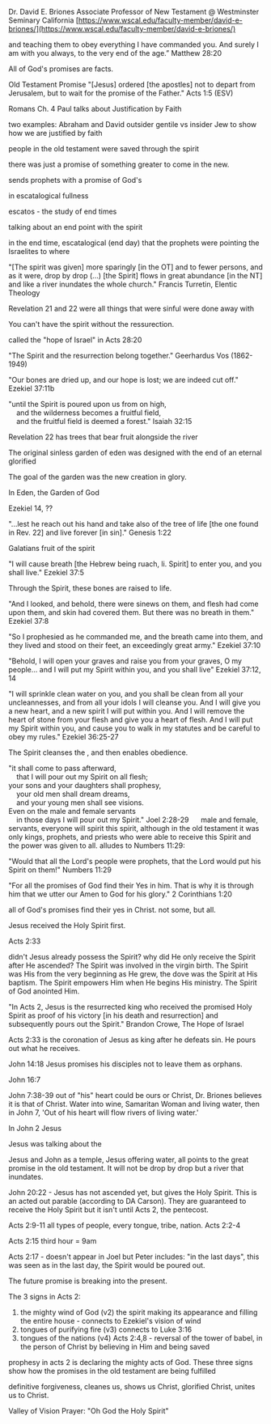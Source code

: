 Dr. David E. Briones
Associate Professor of New Testament @ Westminster Seminary California
[https://www.wscal.edu/faculty-member/david-e-briones/](https://www.wscal.edu/faculty-member/david-e-briones/)

and teaching them to obey everything I have commanded you. And surely I am with you always, to the very end of the age.” Matthew 28:20

All of God's promises are facts.

Old Testament Promise
"[Jesus] ordered [the apostles] not to depart from Jerusalem, but to wait for the promise of the Father." Acts 1:5 (ESV)

Romans Ch. 4 Paul talks about Justification by Faith

two examples: Abraham and David
outsider gentile vs insider Jew to show how we are justified by faith

people in the old testament were saved through the spirit

there was just a promise of something greater to come in the new.

sends prophets with a promise of God's

in escatalogical fullness

escatos - the study of end times

talking about an end point with the spirit

in the end time, escatalogical (end day) that the prophets were pointing the Israelites to where 

"[The spirit was given] more sparingly [in the OT] and to fewer persons, and as it were, drop by drop (...) [the Spirit] flows in great abundance [in the NT] and like a river inundates the whole church." Francis Turretin, Elentic Theology


Revelation 21 and 22 were all things that were sinful were done away with

You can't have the spirit without the ressurection. 

called the "hope of Israel" in Acts 28:20

"The Spirit and the resurrection belong together." Geerhardus Vos (1862-1949)

"Our bones are dried up, and our hope is lost; we are indeed cut off." Ezekiel 37:11b

"until the Spirit is poured upon us from on high,  
    and the wilderness becomes a fruitful field,  
    and the fruitful field is deemed a forest." Isaiah 32:15

Revelation 22 has trees that bear fruit alongside the river

The original sinless garden of eden was designed with the end of an eternal glorified 


The goal of the garden was the new creation in glory.

In Eden, the Garden of God

Ezekiel 14, ??

"...lest he reach out his hand and take also of the tree of life [the one found in Rev. 22] and live forever [in sin]." Genesis 1:22

Galatians fruit of the spirit

"I will cause breath [the Hebrew being ruach, li. Spirit] to enter you, and you shall live." Ezekiel 37:5

Through the Spirit, these bones are raised to life.

"And I looked, and behold, there were sinews on them, and flesh had come upon them, and skin had covered them. But there was no breath in them." Ezekiel 37:8

"So I prophesied as he commanded me, and the breath came into them, and they lived and stood on their feet, an exceedingly great army." Ezekiel 37:10

"Behold, I will open your graves and raise you from your graves, O my people... and I will put my Spirit within you, and you shall live" Ezekiel 37:12, 14

"I will sprinkle clean water on you, and you shall be clean from all your uncleannesses, and from all your idols I will cleanse you. And I will give you a new heart, and a new spirit I will put within you. And I will remove the heart of stone from your flesh and give you a heart of flesh. And I will put my Spirit within you, and cause you to walk in my statutes and be careful to obey my rules." Ezekiel 36:25-27

The Spirit cleanses the , and then enables obedience.

"it shall come to pass afterward,  
    that I will pour out my Spirit on all flesh;  
your sons and your daughters shall prophesy,  
    your old men shall dream dreams,  
    and your young men shall see visions.  
Even on the male and female servants  
    in those days I will pour out my Spirit." Joel 2:28-29
    
male and female, servants, everyone will spirit this spirit, although in the old testament it was only kings, prophets, and priests who were able to receive this Spirit and the power was given to all. alludes to Numbers 11:29: 

"Would that all the Lord's people were prophets, that the Lord would put his Spirit on them!" Numbers 11:29

"For all the promises of God find their Yes in him. That is why it is through him that we utter our Amen to God for his glory." 2 Corinthians 1:20

all of God's promises find their yes in Christ. not some, but all.

Jesus received the Holy Spirit first.

Acts 2:33

didn't Jesus already possess the Spirit? why did He only receive the Spirit after He ascended? The Spirit was involved in the virgin birth. The Spirit was His from the very beginning as He grew, the dove was the Spirit at His baptism. The Spirit empowers Him when He begins His ministry. The Spirit of God anointed Him. 

"In Acts 2, Jesus is the resurrected king who received the promised Holy Spirit as proof of his victory [in his death and resurrection] and subsequently pours out the Spirit." Brandon Crowe, The Hope of Israel

Acts 2:33 is the coronation of Jesus as king after he defeats sin. He pours out what he receives.

John 14:18 Jesus promises his disciples not to leave them as orphans.

John 16:7

John 7:38-39 out of "his" heart could be ours or Christ, Dr. Briones believes it is that of Christ. Water into wine, Samaritan Woman and living water, then in John 7, 'Out of his heart will flow rivers of living water.'

In John 2 Jesus

Jesus was talking about the 

Jesus and John as a temple, Jesus offering water, all points to the great promise in the old testament. It will not be drop by drop but a river that inundates.

John 20:22 - Jesus has not ascended yet, but gives the Holy Spirit. This is an acted out parable (according to DA Carson). They are guaranteed to receive the Holy Spirit but it isn't until Acts 2, the pentecost.

Acts 2:9-11 all types of people, every tongue, tribe, nation. Acts 2:2-4

Acts 2:15 third hour = 9am

Acts 2:17 - doesn't appear in Joel but Peter includes: "in the last days", this was seen as in the last day, the Spirit would be poured out.

The future promise is breaking into the present. 

The 3 signs in Acts 2:
1. the mighty wind of God (v2) the spirit making its appearance and filling the entire house - connects to Ezekiel's vision of wind
2. tongues of purifying fire (v3) connects to Luke 3:16
3. tongues of the nations (v4) Acts 2:4,8 - reversal of the tower of babel, in the person of Christ by believing in Him and being saved

prophesy in acts 2 is declaring the mighty acts of God. These three signs show how the promises in the old testament are being fulfilled 

definitive forgiveness, cleanes us, shows us Christ, glorified Christ, unites us to Christ.

Valley of Vision Prayer:
"Oh God the Holy Spirit"